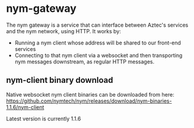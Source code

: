 # nym-gateway

The nym gateway is a service that can interface between Aztec's services and the nym network, using HTTP.
It works by:

- Running a nym client whose address will be shared to our front-end services
- Connecting to that nym client via a websocket and then transporting nym messages downstream, as regular HTTP messages.

## nym-client binary download

Native websocket nym client binaries can be downloaded from here:
https://github.com/nymtech/nym/releases/download/nym-binaries-1.1.6/nym-client

Latest version is currently 1.1.6
